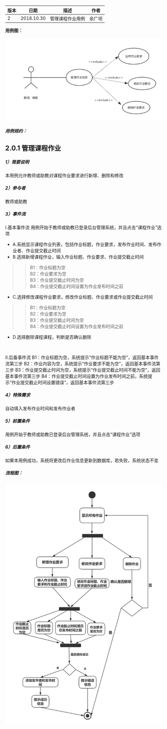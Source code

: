 | 版本  | 日期       | 描述            | 作者   |
| ----- | ---------- | --------------- | ------ |
| 2 | 2018.10.30 | 管理课程作业用例 | 余广坝 |

**用例图：**

![管理课程作业用例图](img_use_case/admin_homework.png)


##### 用例规约：

## 2.0.1 管理课程作业
##### 1）简要说明
本用例允许教师或助教对课程作业要求进行新增、删除和修改

##### 2）参与者
教师或助教

##### 3）事件流
I.基本事件流
用例开始于教师或助教已登录后台管理系统，并且点击“课程作业”选项
- A.系统显示课程作业列表，包括作业标题，作业要求，发布作业时间、发布作业者、作业提交截止时间
- B.选择新增课程作业，输入作业标题、作业要求、作业提交截止时间
>>B1：作业标题为空<br>
>>B2：作业要求为空<br>
>>B3：作业提交截止时间为空<br>
>>B4：作业提交截止时间设置为作业发布时间之前<br>

- C.选择修改课程作业要求，修改作业标题、作业要求或作业提交截止时间
>>B1：作业标题为空<br>
>>B2：作业要求为空<br>
>>B3：作业提交截止时间为空<br>
>>B4：作业提交截止时间设置为作业发布时间之前<br>

- D.选择删除课程课程，判断是否确认删除
<br>

II.后备事件流
B1：作业标题为空，系统提示“作业标题不能为空”，返回基本事件流第三步
B2：作业内容为空，系统提示“作业要求不能为空”，返回基本事件流第三步
B3：作业提交截止时间为空，系统提示“作业提交截止时间不能为空”，返回基本事件流第三步
B4：作业提交截止时间设置为作业发布时间之前，系统提示“作业提交截止时间设置错误”，返回基本事件流第三步

##### 4）特殊需求
自动填入发布作业时间和发布作业者

##### 5）前置条件
用例开始于教师或助教已登录后台管理系统，并且点击“课程作业”选项

##### 6）后置条件
如果本用例成功，系统将更改后作业信息更新到数据库，若失败，系统状态不变


##### 流程图：

![管理课程作业流程图](img_activity/admin_homework.png)
